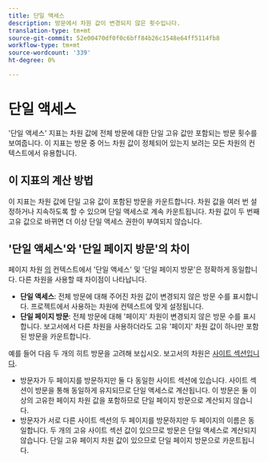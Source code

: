 ```yaml
---
title: 단일 액세스
description: 방문에서 차원 값이 변경되지 않은 횟수입니다.
translation-type: tm+mt
source-git-commit: 52e00470df0f0c6bff84b26c1548e64ff5114fb8
workflow-type: tm+mt
source-wordcount: '339'
ht-degree: 0%

---
```



# 단일 액세스

&#39;단일 액세스&#39; 지표는 차원 값에 전체 방문에 대한 단일 고유 값만 포함되는 방문 횟수를 보여줍니다. 이 지표는 방문 중 어느 차원 값이 정체되어 있는지 보려는 모든 차원의 컨텍스트에서 유용합니다.

## 이 지표의 계산 방법

이 지표는 차원 값에 단일 고유 값이 포함된 방문을 카운트합니다. 차원 값을 여러 번 설정하거나 지속하도록 할 수 있으며 단일 액세스로 계속 카운트됩니다. 차원 값이 두 번째 고유 값으로 바뀌면 더 이상 단일 액세스 권한이 부여되지 않습니다.

## &#39;단일 액세스&#39;와 &#39;단일 페이지 방문&#39;의 차이

페이지 차원 [의](../dimensions/page.md) 컨텍스트에서 &#39;단일 액세스&#39; 및 &#39;단일 페이지 방문&#39;은 정확하게 동일합니다. 다른 차원을 사용할 때 차이점이 나타납니다.

* **단일 액세스**: 전체 방문에 대해 주어진 차원 값이 변경되지 않은 방문 수를 표시합니다. 프로젝트에서 사용하는 차원에 컨텍스트에 맞게 설정됩니다.
* **단일 페이지 방문**: 전체 방문에 대해 &#39;페이지&#39; 차원이 변경되지 않은 방문 수를 표시합니다. 보고서에서 다른 차원을 사용하더라도 고유 &#39;페이지&#39; 차원 값이 하나만 포함된 방문을 카운트합니다.

예를 들어 다음 두 개의 히트 방문을 고려해 보십시오. 보고서의 차원은 [사이트 섹션입니다](../dimensions/site-section.md).

* 방문자가 두 페이지를 방문하지만 둘 다 동일한 사이트 섹션에 있습니다. 사이트 섹션이 방문을 통해 동일하게 유지되므로 단일 액세스로 계산됩니다. 이 방문은 둘 이상의 고유한 페이지 차원 값을 포함하므로 단일 페이지 방문으로 계산되지 않습니다.
* 방문자가 서로 다른 사이트 섹션의 두 페이지를 방문하지만 두 페이지의 이름은 동일합니다. 두 개의 고유 사이트 섹션 값이 있으므로 방문은 단일 액세스로 계산되지 않습니다. 단일 고유 페이지 차원 값이 있으므로 단일 페이지 방문으로 카운트됩니다.
